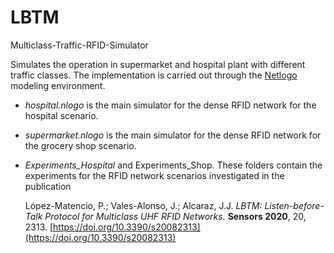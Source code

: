 # LBTM
Multiclass-Traffic-RFID-Simulator

Simulates the operation in supermarket and hospital plant with different traffic classes. The implementation is carried out through the [Netlogo](https://ccl.northwestern.edu/netlogo/) modeling environment.

- *hospital.nlogo* is the main simulator for the dense RFID network for the hospital scenario.
- *supermarket.nlogo* is the main simulator for the dense RFID network for the grocery shop scenario.

- *Experiments_Hospital* and Experiments_Shop. These folders contain the experiments for the RFID network scenarios investigated in the publication

  López-Matencio, P.; Vales-Alonso, J.; Alcaraz, J.J. *LBTM: Listen-before-Talk Protocol for Multiclass UHF RFID Networks.* **Sensors 2020**, 20, 2313. [https://doi.org/10.3390/s20082313](https://doi.org/10.3390/s20082313)
